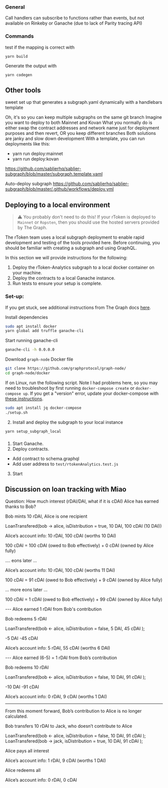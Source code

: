 ### General

Call handlers can subscribe to functions rather than events, but not available on Rinkeby or Ganache (due to lack of Parity tracing API)

### Commands

test if the mapping is correct with

`yarn build`

Generate the output with

`yarn codegen`

## Other tools

sweet set up that generates a subgraph.yaml dynamically with a handlebars template

Oh, it's so you can keep multiple subgraphs on the same git branch
Imagine you want to deploy to both Mainnet and Kovan
What you normally do is either swap the contract addresses and network name just for deployment purposes and then revert, OR you keep different branches
Both solutions are janky and slow down development
With a template, you can run deployments like this:

- yarn run deploy:mainnet
- yarn run deploy:kovan

https://github.com/sablierhq/sablier-subgraph/blob/master/subgraph.template.yaml

Auto-deploy subgraph
https://github.com/sablierhq/sablier-subgraph/blob/master/.github/workflows/deploy.yml

## Deploying to a local environment

> :warning: You probably don't need to do this! If your rToken is deployed to `Mainnet` or `Ropsten`, then you should use the hosted servers provided by The Graph.

The rToken team uses a local subgraph deployment to enable rapid development and testing of the tools provided here. Before continuing, you should be familiar with creating a subgraph and using GraphQL.

In this section we will provide instructions for the following:

1. Deploy the rToken-Analytics subgraph to a local docker container on your machine.
2. Deploy the contracts to a local Ganache instance.
3. Run tests to ensure your setup is complete.

### Set-up:

If you get stuck, see additional instructions from The Graph docs [here](https://thegraph.com/docs/quick-start#local-development).

Install dependencies

```bash
sudo apt install docker
yarn global add truffle ganache-cli
```

Start running ganache-cli

```bash
ganache-cli -h 0.0.0.0
```

Download `graph-node` Docker file

```bash
git clone https://github.com/graphprotocol/graph-node/
cd graph-node/docker
```

If on Linux, run the following script. Note I had problems here, so you may need to troubleshoot by first running `docker-compose create` or `docker-compose up`. If you get a "version" error, update your docker-compose with [these instructions](https://docs.docker.com/compose/install/).

```bash
sudo apt install jq docker-compose
./setup.sh
```

2. Install and deploy the subgraph to your local instance

```
yarn setup_subgraph_local
```

###

1. Start Ganache.
2. Deploy contracts.

- Add contract to schema.graphql
- Add user address to `test/rtokenAnalytics.test.js`

3. Start

## Discussion on loan tracking with Miao

Question: How much interest (rDAI/DAI, what if it is cDAI) Alice has earned thanks to Bob?

Bob mints 10 rDAI, Alice is one recipient

LoanTransfered(bob → alice, isDistribution = true, 10 DAI, 100 cDAI (10 DAI))

Alice’s account info: 10 rDAI, 100 cDAI (worths 10 DAI)

100 cDAI = 100 cDAI (owed to Bob effectively) + 0 cDAI (owned by Alice fully)

.... eons later ...

Alice’s account info: 10 rDAI, 100 cDAI (worths 11 DAI)

100 cDAI = 91 cDAI (owed to Bob effectively) + 9 cDAI (owned by Alice fully)

… more eons later ...

100 cDAI = 1 cDAI (owed to Bob effectively) + 99 cDAI (owned by Alice fully)

--- Alice earned 1 rDAI from Bob's contribution

Bob redeems 5 rDAI

LoanTransfered(bob ← alice, isDistribution = false, 5 DAI, 45 cDAI );

-5 DAI -45 cDAI

Alice’s account info: 5 rDAI, 55 cDAI (worths 6 DAI)

--- Alice earned (6-5) = 1 rDAI from Bob’s contribution

Bob redeems 10 rDAI

LoanTransfered(bob ← alice, isDistribution = false, 10 DAI, 91 cDAI );

-10 DAI -91 cDAI

Alice’s account info: 0 rDAI, 9 cDAI (worths 1 DAI)

---

From this moment forward, Bob’s contribution to Alice is no longer calculated.

Bob transfers 10 rDAI to Jack, who doesn’t contribute to Alice

LoanTransfered(bob ← alice, isDistribution = false, 10 DAI, 91 cDAI );
LoanTransfered(bob → jack, isDistribution = true, 10 DAI, 91 cDAI );

Alice pays all interest

Alice’s account info: 1 rDAI, 9 cDAI (worths 1 DAI)

Alice redeems all

Alice’s account info: 0 rDAI, 0 cDAI
